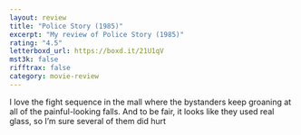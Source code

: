 ```yaml
---
layout: review
title: "Police Story (1985)"
excerpt: "My review of Police Story (1985)"
rating: "4.5"
letterboxd_url: https://boxd.it/21U1qV
mst3k: false
rifftrax: false
category: movie-review
---
```


I love the fight sequence in the mall where the bystanders keep groaning at all of the painful-looking falls. And to be fair, it looks like they used real glass, so I’m sure several of them did hurt
